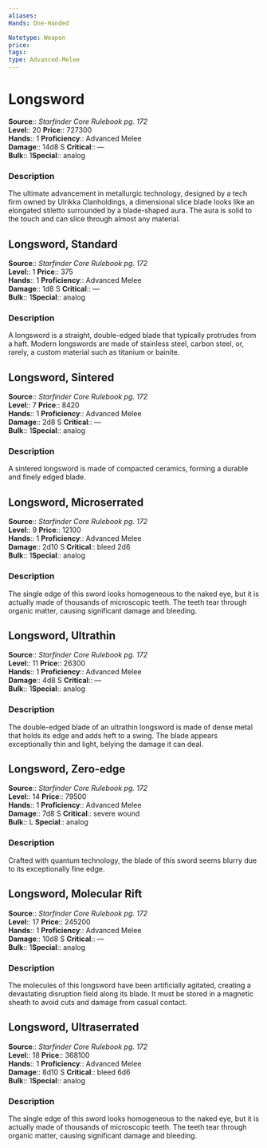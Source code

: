 ```yaml
---
aliases: 
Hands: One-Handed

Notetype: Weapon
price: 
tags: 
type: Advanced-Melee
---
```


# Longsword

**Source**:: _Starfinder Core Rulebook pg. 172_  
**Level**:: 20
**Price**:: 727300  
**Hands**:: 1
**Proficiency**:: Advanced Melee  
**Damage**:: 14d8 S
**Critical**:: —  
**Bulk**:: 1**Special**:: analog

### Description

The ultimate advancement in metallurgic technology, designed by a tech firm owned by Ulrikka Clanholdings, a dimensional slice blade looks like an elongated stiletto surrounded by a blade-shaped aura. The aura is solid to the touch and can slice through almost any material.

## Longsword, Standard

**Source**:: _Starfinder Core Rulebook pg. 172_  
**Level**:: 1
**Price**:: 375  
**Hands**:: 1
**Proficiency**:: Advanced Melee  
**Damage**:: 1d8 S
**Critical**:: —  
**Bulk**:: 1**Special**:: analog

### Description

A longsword is a straight, double-edged blade that typically protrudes from a haft. Modern longswords are made of stainless steel, carbon steel, or, rarely, a custom material such as titanium or bainite.

## Longsword, Sintered

**Source**:: _Starfinder Core Rulebook pg. 172_  
**Level**:: 7
**Price**:: 8420  
**Hands**:: 1
**Proficiency**:: Advanced Melee  
**Damage**:: 2d8 S
**Critical**:: —  
**Bulk**:: 1**Special**:: analog

### Description

A sintered longsword is made of compacted ceramics, forming a durable and finely edged blade.

## Longsword, Microserrated

**Source**:: _Starfinder Core Rulebook pg. 172_  
**Level**:: 9
**Price**:: 12100  
**Hands**:: 1
**Proficiency**:: Advanced Melee  
**Damage**:: 2d10 S
**Critical**:: bleed 2d6  
**Bulk**:: 1**Special**:: analog

### Description

The single edge of this sword looks homogeneous to the naked eye, but it is actually made of thousands of microscopic teeth. The teeth tear through organic matter, causing significant damage and bleeding.

## Longsword, Ultrathin

**Source**:: _Starfinder Core Rulebook pg. 172_  
**Level**:: 11
**Price**:: 26300  
**Hands**:: 1
**Proficiency**:: Advanced Melee  
**Damage**:: 4d8 S
**Critical**:: —  
**Bulk**:: 1**Special**:: analog

### Description

The double-edged blade of an ultrathin longsword is made of dense metal that holds its edge and adds heft to a swing. The blade appears exceptionally thin and light, belying the damage it can deal.

## Longsword, Zero-edge

**Source**:: _Starfinder Core Rulebook pg. 172_  
**Level**:: 14
**Price**:: 79500  
**Hands**:: 1
**Proficiency**:: Advanced Melee  
**Damage**:: 7d8 S
**Critical**:: severe wound  
**Bulk**:: L
**Special**:: analog

### Description

Crafted with quantum technology, the blade of this sword seems blurry due to its exceptionally fine edge.

## Longsword, Molecular Rift

**Source**:: _Starfinder Core Rulebook pg. 172_  
**Level**:: 17
**Price**:: 245200  
**Hands**:: 1
**Proficiency**:: Advanced Melee  
**Damage**:: 10d8 S
**Critical**:: —  
**Bulk**:: 1**Special**:: analog

### Description

The molecules of this longsword have been artificially agitated, creating a devastating disruption field along its blade. It must be stored in a magnetic sheath to avoid cuts and damage from casual contact.

## Longsword, Ultraserrated

**Source**:: _Starfinder Core Rulebook pg. 172_  
**Level**:: 18
**Price**:: 368100  
**Hands**:: 1
**Proficiency**:: Advanced Melee  
**Damage**:: 8d10 S
**Critical**:: bleed 6d6  
**Bulk**:: 1**Special**:: analog

### Description

The single edge of this sword looks homogeneous to the naked eye, but it is actually made of thousands of microscopic teeth. The teeth tear through organic matter, causing significant damage and bleeding.

